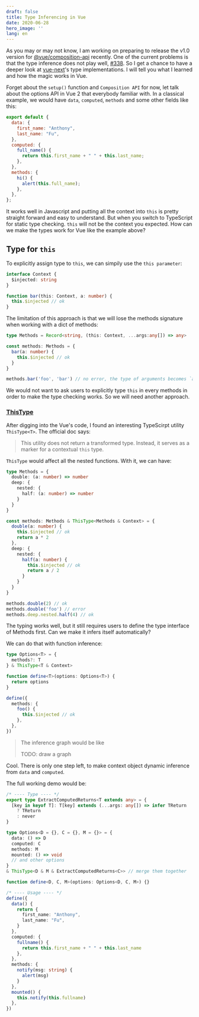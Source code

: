 ```yaml
---
draft: false
title: Type Inferencing in Vue
date: 2020-06-28
hero_image: ''
lang: en
---
```


As you may or may not know, I am working on preparing to release the v1.0 version for [@vue/composition-api](https://github.com/vuejs/composition-api) recently. One of the current problems is that the type inference does not play well, [#338](https://github.com/vuejs/composition-api/issues/338). So I get a chance to have a deeper look at [vue-next](https://github.com/vuejs/composition-api)'s type implementations. I will tell you what I learned and how the magic works in Vue.

Forget about the `setup()` function and `Composition API` for now, let talk about the options API in Vue 2 that everybody familiar with. In a classical example, we would have `data`, `computed`, `methods` and some other fields like this:

```js
export default {
  data: {
    first_name: "Anthony",
    last_name: "Fu",
  },
  computed: {
    full_name() {
      return this.first_name + " " + this.last_name;
    },
  },
  methods: {
    hi() {
      alert(this.full_name);
    },
  },
};
```

It works well in Javascript and putting all the context into `this` is pretty straight forward and easy to understand. But when you switch to TypeScript for static type checking. `this` will not be the context you expected. How can we make the types work for Vue like the example above?

## Type for `this`

To explicitly assign type to `this`, we can simpily use the `this parameter`:

```ts
interface Context {
  $injected: string
}

function bar(this: Context, a: number) {
  this.$injected // ok
}
```

The limitation of this approach is that we will lose the methods signature when working with a dict of methods:

```ts
type Methods = Record<string, (this: Context, ...args:any[]) => any>

const methods: Methods = {
  bar(a: number) {
    this.$injected // ok
  }
}

methods.bar('foo', 'bar') // no error, the type of arguments becomes `any[]`
```

We would not want to ask users to explicitly type `this` in every methods in order to make the type checking works.
So we will need another approach. 

### [ThisType<T>](https://www.typescriptlang.org/docs/handbook/utility-types.html#thistypet)

After digging into the Vue's code, I found an interesting TypeScirpt utility `ThisType<T>`. The official doc says:

> This utility does not return a transformed type. Instead, it serves as a marker for a contextual `this` type.

`ThisType` would affect all the nested functions. With it, we can have:

```ts
type Methods = {
  double: (a: number) => number
  deep: {
    nested: {
      half: (a: number) => number
    }
  }
}

const methods: Methods & ThisType<Methods & Context> = {
  double(a: number) {
    this.$injected // ok
    return a * 2
  },
  deep: {
    nested: {
      half(a: number) {
        this.$injected // ok
        return a / 2
      }
    }
  }
}

methods.double(2) // ok
methods.double('foo') // error
methods.deep.nested.half(4) // ok
```

The typing works well, but it still requires users to define the type interface of Methods first. Can we make it infers itself automatically?

We can do that with function inference:

```ts
type Options<T> = {
  methods?: T 
} & ThisType<T & Context>

function define<T>(options: Options<T>) {
  return options
}

define({
  methods: {
    foo() {
      this.$injected // ok
    },
  },
})
```

> The inference graph would be like
>
> TODO: draw a graph

Cool. There is only one step left, to make context object dynamic inference from `data` and `computed`.


The full working demo would be:

```ts
/* ---- Type ---- */
export type ExtractComputedReturns<T extends any> = {
  [key in keyof T]: T[key] extends (...args: any[]) => infer TReturn
    ? TReturn
    : never
}

type Options<D = {}, C = {}, M = {}> = {
  data: () => D
  computed: C
  methods: M
  mounted: () => void
  // and other options
} 
& ThisType<D & M & ExtractComputedReturns<C>> // merge them together

function define<D, C, M>(options: Options<D, C, M>) {}

/* ---- Usage ---- */
define({
  data() {
    return {
      first_name: "Anthony",
      last_name: "Fu",
    }
  },
  computed: {
    fullname() {
      return this.first_name + " " + this.last_name
    },
  },
  methods: {
    notify(msg: string) {
      alert(msg)
    }
  },
  mounted() {
    this.notify(this.fullname)
  },
})
```
